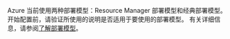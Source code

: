 Azure 当前使用两种部署模型：Resource Manager 部署模型和经典部署模型。 开始配置前，请验证所使用的说明是否适用于要使用的部署模型。 有关详细信息，请参阅[了解部署模型](../articles/resource-manager-deployment-model.md)。
